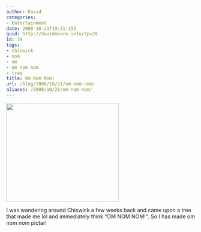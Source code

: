 ```yaml
---
author: David
categories:
- Entertainment
date: 2008-10-21T19:31:15Z
guid: http://davidmoore.info/?p=39
id: 39
tags:
- chiswick
- nom
- om
- om nom nom
- tree
title: Om Nom Nom!
url: /blog/2008/10/21/om-nom-nom/
aliases: /2008/10/21/om-nom-nom/
---
```


<div class="mceTemp">
  <dl id="attachment_41" class="wp-caption alignnone" style="width: 310px;">
    <dt class="wp-caption-dt">
      <a href="http://www.sadrobot.co.nz/wp-content/uploads/2008/10/om-nom-nom-tree.jpg"><img class="alignnone size-medium wp-image-44" title="om-nom-nom-tree" src="http://davidmoore.info/wp-content/uploads/2008/10/om-nom-nom-tree-300x263.jpg" alt="" width="300" height="263" /></a>
    </dt>
  </dl>
</div>

I was wandering around Chiswick a few weeks back and came upon a tree that made me lol and immediately think "OM NOM NOM!". So I has made om nom nom pictar!